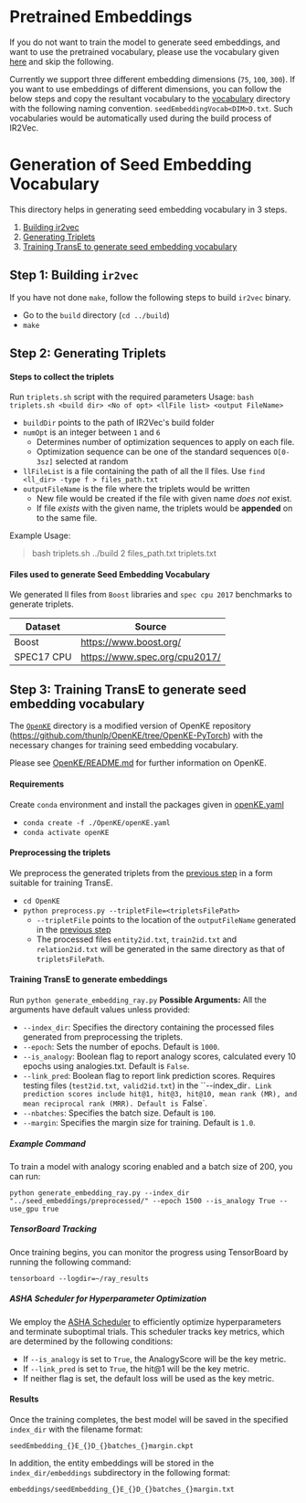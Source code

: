 # Pretrained Embeddings
If you do not want to train the model to generate seed embeddings, and want to use the pretrained vocabulary, please use the vocabulary given [here](../vocabulary) and skip the following.

Currently we support three different embedding dimensions (`75`, `100`, `300`). If you want to use embeddings of different dimensions, you can follow the below steps and copy the resultant
vocabulary to the [vocabulary](../vocabulary) directory with the following naming convention. `seedEmbeddingVocab<DIM>D.txt`. Such vocabularies would be automatically used during the build
process of IR2Vec.

# Generation of Seed Embedding Vocabulary
This directory helps in generating seed embedding vocabulary in 3 steps.
1. [Building ir2vec](#step-1-building-ir2vec)
2. [Generating Triplets](#step-2-generating-triplets)
3. [Training TransE to generate seed embedding vocabulary](#step-3-training-transe-to-generate-seed-embedding-vocabulary)

## Step 1: Building `ir2vec`
If you have not done `make`, follow the following steps to build `ir2vec` binary.
* Go to the `build` directory (`cd ../build`)
* `make`

## Step 2: Generating Triplets
#### Steps to collect the triplets
 Run `triplets.sh` script with the required parameters
 Usage: `bash triplets.sh <build dir> <No of opt> <llFile list> <output FileName>`
* `buildDir` points to the path of IR2Vec's build folder
* `numOpt` is an integer between `1` and `6`
    * Determines number of optimization sequences to apply on each file.
    * Optimization sequence can be one of the standard sequences `O[0-3sz]` selected at random
* `llFileList` is a file containing the path of all the ll files. Use `find <ll_dir> -type f > files_path.txt`
* `outputFileName` is the file where the triplets would be written
    * New file would be created if the file with given name *does not* exist.
    * If file *exists* with the given name, the triplets would be **appended** on to the same file.

Example Usage:
> bash triplets.sh ../build 2 files_path.txt triplets.txt

#### Files used to generate Seed Embedding Vocabulary
We generated ll files from `Boost` libraries and `spec cpu 2017` benchmarks to generate triplets.

Dataset | Source
------------ | -------------
Boost | https://www.boost.org/
SPEC17 CPU | https://www.spec.org/cpu2017/

## Step 3: Training TransE to generate seed embedding vocabulary
The [`OpenKE`](./OpenKE) directory is a modified version of OpenKE repository (https://github.com/thunlp/OpenKE/tree/OpenKE-PyTorch) with the necessary changes for training seed embedding vocabulary.

Please see [OpenKE/README.md](./OpenKE/README.md) for further information on OpenKE.

#### Requirements
Create `conda` environment and install the packages given in [openKE.yaml](./OpenKE/openKE.yaml)
* `conda create -f ./OpenKE/openKE.yaml`
* `conda activate openKE`

#### Preprocessing the triplets
We preprocess the generated triplets from the [previous step](#step-2-generating-triplets) in a form suitable for training TransE.
* `cd OpenKE`
* `python preprocess.py --tripletFile=<tripletsFilePath>`
    * `--tripletFile` points to the location of the `outputFileName` generated in the [previous step](#step-2-generating-triplets)
    * The processed files `entity2id.txt`, `train2id.txt` and `relation2id.txt` will be generated in the same directory as that of `tripletsFilePath`.
#### Training TransE to generate embeddings
Run  `python generate_embedding_ray.py`
**Possible Arguments:**
All the arguments have default values unless provided:
-  `--index_dir`: Specifies the directory containing the processed files generated from preprocessing the triplets.
-  `--epoch`: Sets the number of epochs. Default is `1000`.
-  `--is_analogy`: Boolean flag to report analogy scores, calculated every 10 epochs using analogies.txt. Default is `False`.
-  `--link_pred`: Boolean flag to report link prediction scores. Requires testing files (`test2id.txt`,` valid2id.txt`) in the ``--index_dir`. Link prediction scores include hit@1, hit@3, hit@10, mean rank (MR), and mean reciprocal rank (MRR). Default is `False`.
-  `--nbatches`: Specifies the batch size. Default is `100`.
-  `--margin`: Specifies the margin size for training. Default is `1.0`.
##### Example Command
To train a model with analogy scoring enabled and a batch size of 200, you can run:
```
python generate_embedding_ray.py --index_dir "../seed_embeddings/preprocessed/" --epoch 1500 --is_analogy True --use_gpu true
```
##### TensorBoard Tracking
Once training begins, you can monitor the progress using TensorBoard by running the following command:
```
tensorboard --logdir=~/ray_results

```
##### ASHA Scheduler for Hyperparameter Optimization
We employ the [ASHA Scheduler](https://docs.ray.io/en/latest/tune/api/doc/ray.tune.schedulers.AsyncHyperBandScheduler.html#ray.tune.schedulers.AsyncHyperBandScheduler) to efficiently optimize hyperparameters and terminate suboptimal trials. This scheduler tracks key metrics, which are determined by the following conditions:

- If `--is_analogy` is set to `True`, the AnalogyScore will be the key metric.
- If `--link_pred` is set to `True`, the hit@1 will be the key metric.
- If neither flag is set, the default loss will be used as the key metric.
#### Results
Once the training completes, the best model will be saved in the specified `index_dir` with the filename format:
```
seedEmbedding_{}E_{}D_{}batches_{}margin.ckpt

```
In addition, the entity embeddings will be stored in the `index_dir/embeddings` subdirectory in the following format:
```
embeddings/seedEmbedding_{}E_{}D_{}batches_{}margin.txt

```
